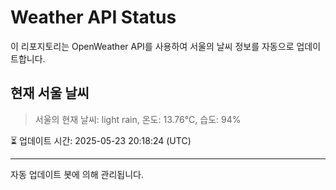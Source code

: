 
# Weather API Status

이 리포지토리는 OpenWeather API를 사용하여 서울의 날씨 정보를 자동으로 업데이트합니다.

## 현재 서울 날씨
> 서울의 현재 날씨: light rain, 온도: 13.76°C, 습도: 94%

⏳ 업데이트 시간: 2025-05-23 20:18:24 (UTC)

---
자동 업데이트 봇에 의해 관리됩니다.
